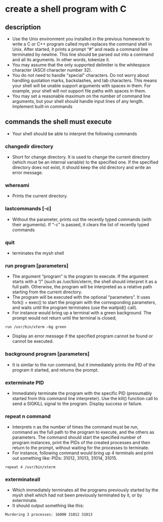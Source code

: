 # create a shell program with C
## description
* Use the Unix environment you installed in the previous homework to write a C or C++ program called mysh replaces the command shell in Unix.  After started, it prints a prompt “#” and reads a command line terminated by newline. This line should be parsed out into a command and all its arguments. In other words, tokenize it.
* You may assume that the only supported delimiter is the whitespace character (ASCII character number 32).
* You do not need to handle "special" characters. Do not worry about handling quotation marks, backslashes, and tab characters. This means your shell will be unable support arguments with spaces in them. For example, your shell will not support file paths with spaces in them.
* You may set a reasonable maximum on the number of command line arguments, but your shell should handle input lines of any length.
Implement built-in commands

## commands the shell must execute
* Your shell should be able to interpret the following commands

### changedir directory
* Short for change directory. It is used to change the current directory (which must be an internal variable) to the specified one. If the specified directory does not exist, it should keep the old directory and write an error message. 

###  whereami
* Prints the current directory.

### lastcommands [-c]
* Without the parameter, prints out the recently typed commands (with their arguments). If “-c” is passed, it clears the list of recently typed commands 

### quit
* terminates the mysh shell

### run program [parameters]
* The argument “program” is the program to execute. If the argument starts with a “/” (such as /usr/bin/xterm, the shell should interpret it as a full path. Otherwise, the program will be interpreted as a relative path starting from the current directory. 
* The program will be executed with the optional “parameters”. It uses fork() + exec() to start the program with the corresponding parameters, and waits until the program terminates (use the waitpid() call). 
* For instance would bring up a terminal with a green background. The prompt would not return until the terminal is closed;
```code
run /usr/bin/xterm –bg green
```
* Display an error message if the specified program cannot be found or cannot be executed.  

### background program [parameters]
* It is similar to the run command, but it immediately prints the PID of the program it started, and returns the prompt. 

### exterminate PID
* Immediately terminate the program with the specific PID (presumably started from this command line interpreter). Use the kill() function call to send a SIGKILL signal to the program. Display success or failure. 

### repeat n command
* Interprets n as the number of times the command must be run, command as the full path to the program to execute, and the others as parameters.  The command should start the specified number of program instances, print the PIDs of the created processes and then return to the prompt, without waiting for the processes to terminate. 
* For instance, following command would bring up 4 terminals and print out something like:
PIDs: 31012, 31013, 31014, 31015.
```code
repeat 4 /usr/bin/xterm 
```

### exterminateall
* Which immediately terminates all the programs previously started by the mysh shell which had not been previously terminated by it, or by exterminate. 
* It should output something like this:
```code
Murdering 3 processes: 16000 31012 31013
```
